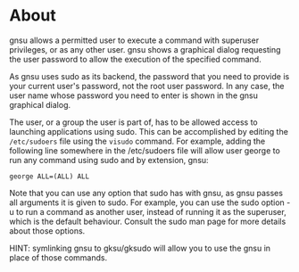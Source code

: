 # About

gnsu allows a permitted user to execute a command with superuser privileges,
or as any other user. gnsu shows a graphical dialog requesting the user
password to allow the execution of the specified command.

As gnsu uses sudo as its backend, the password that you need to provide is
your current user's password, not the root user password. In any case, the
user name whose password you need to enter is shown in the gnsu graphical
dialog.

The user, or a group the user is part of, has to be allowed access to
launching applications using sudo. This can be accomplished by editing
the `/etc/sudoers` file using the `visudo` command. For example, adding
the following line somewhere in the /etc/sudoers file will allow user
george to run any command using sudo and by extension, gnsu:

```
george ALL=(ALL) ALL
```

Note that you can use any option that sudo has with gnsu, as gnsu passes all
arguments it is given to sudo. For example, you can use the sudo option -u to
run a command as another user, instead of running it as the superuser, which
is the default behaviour. Consult the sudo man page for more details about
those options.

HINT: symlinking gnsu to gksu/gksudo will allow you to use the gnsu in place
of those commands.

